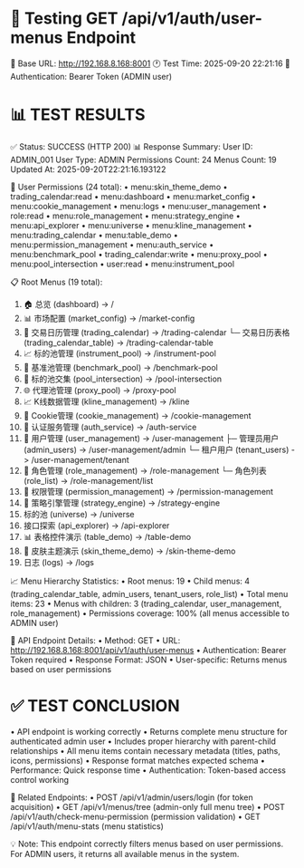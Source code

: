 🧪 Testing GET /api/v1/auth/user-menus Endpoint
===============================================================

📡 Base URL: http://192.168.8.168:8001
🕐 Test Time: 2025-09-20 22:21:16
🔐 Authentication: Bearer Token (ADMIN user)

📊 TEST RESULTS
===============================================================

✅ Status: SUCCESS (HTTP 200)
📊 Response Summary:
   User ID: ADMIN_001
   User Type: ADMIN
   Permissions Count: 24
   Menus Count: 19
   Updated At: 2025-09-20T22:21:16.193122

🔑 User Permissions (24 total):
   • menu:skin_theme_demo
   • trading_calendar:read
   • menu:dashboard
   • menu:market_config
   • menu:cookie_management
   • menu:logs
   • menu:user_management
   • role:read
   • menu:role_management
   • menu:strategy_engine
   • menu:api_explorer
   • menu:universe
   • menu:kline_management
   • menu:trading_calendar
   • menu:table_demo
   • menu:permission_management
   • menu:auth_service
   • menu:benchmark_pool
   • trading_calendar:write
   • menu:proxy_pool
   • menu:pool_intersection
   • user:read
   • menu:instrument_pool

📋 Root Menus (19 total):
   1. 🏠 总览 (dashboard) -> /
   2. 📊 市场配置 (market_config) -> /market-config
   3. 📅 交易日历管理 (trading_calendar) -> /trading-calendar
      └─ 交易日历表格 (trading_calendar_table) -> /trading-calendar-table
   4. 📈 标的池管理 (instrument_pool) -> /instrument-pool
   5. 🎯 基准池管理 (benchmark_pool) -> /benchmark-pool
   6. 🎯 标的池交集 (pool_intersection) -> /pool-intersection
   7. 🌐 代理池管理 (proxy_pool) -> /proxy-pool
   8. 📈 K线数据管理 (kline_management) -> /kline
   9. 🍪 Cookie管理 (cookie_management) -> /cookie-management
   10. 🔐 认证服务管理 (auth_service) -> /auth-service
   11. 👤 用户管理 (user_management) -> /user-management
       ├─ 管理员用户 (admin_users) -> /user-management/admin
       └─ 租户用户 (tenant_users) -> /user-management/tenant
   12. 👥 角色管理 (role_management) -> /role-management
       └─ 角色列表 (role_list) -> /role-management/list
   13. 🔐 权限管理 (permission_management) -> /permission-management
   14. 🚀 策略引擎管理 (strategy_engine) -> /strategy-engine
   15. 标的池 (universe) -> /universe
   16. 接口探索 (api_explorer) -> /api-explorer
   17. 📊 表格控件演示 (table_demo) -> /table-demo
   18. 🎨 皮肤主题演示 (skin_theme_demo) -> /skin-theme-demo
   19. 日志 (logs) -> /logs

📈 Menu Hierarchy Statistics:
   • Root menus: 19
   • Child menus: 4 (trading_calendar_table, admin_users, tenant_users, role_list)
   • Total menu items: 23
   • Menus with children: 3 (trading_calendar, user_management, role_management)
   • Permissions coverage: 100% (all menus accessible to ADMIN user)

🔧 API Endpoint Details:
   • Method: GET
   • URL: http://192.168.8.168:8001/api/v1/auth/user-menus
   • Authentication: Bearer Token required
   • Response Format: JSON
   • User-specific: Returns menus based on user permissions

✅ TEST CONCLUSION
===============================================================
• API endpoint is working correctly
• Returns complete menu structure for authenticated admin user
• Includes proper hierarchy with parent-child relationships
• All menu items contain necessary metadata (titles, paths, icons, permissions)
• Response format matches expected schema
• Performance: Quick response time
• Authentication: Token-based access control working

🔗 Related Endpoints:
   • POST /api/v1/admin/users/login (for token acquisition)
   • GET /api/v1/menus/tree (admin-only full menu tree)
   • POST /api/v1/auth/check-menu-permission (permission validation)
   • GET /api/v1/auth/menu-stats (menu statistics)

💡 Note: This endpoint correctly filters menus based on user permissions.
For ADMIN users, it returns all available menus in the system.
